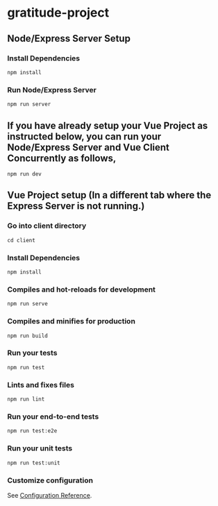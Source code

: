 # gratitude-project

## Node/Express Server Setup

### Install Dependencies

```
npm install
```

### Run Node/Express Server

```
npm run server
```

## If you have already setup your Vue Project as instructed below, you can run your Node/Express Server and Vue Client Concurrently as follows,

```
npm run dev
```

## Vue Project setup (In a different tab where the Express Server is not running.)

### Go into client directory

```
cd client
```

### Install Dependencies

```
npm install
```

### Compiles and hot-reloads for development

```
npm run serve
```

### Compiles and minifies for production

```
npm run build
```

### Run your tests

```
npm run test
```

### Lints and fixes files

```
npm run lint
```

### Run your end-to-end tests

```
npm run test:e2e
```

### Run your unit tests

```
npm run test:unit
```

### Customize configuration

See [Configuration Reference](https://cli.vuejs.org/config/).
